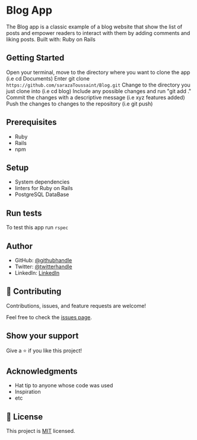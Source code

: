 # Blog App

The Blog app is a classic example of a blog website that show the list of posts and empower readers to interact with them by adding comments and liking posts.
Built with: Ruby on Rails

## Getting Started

Open your terminal, move to the directory where you want to clone the app (i.e cd Documents)
Enter git clone `https://github.com/sarazaToussaint/Blog.git`
Change to the directory you just clone into (i.e cd blog)
Include any possible changes and run "git add ."
Commit the changes with a descriptive message (i.e xyz features added)
Push the changes to changes to the repository (i.e git push)

## Prerequisites

- Ruby
- Rails
- npm

## Setup

- System dependencies
- linters for Ruby on Rails
- PostgreSQL DataBase

## Run tests

To test this app run `rspec`

## Author

- GitHub: [@githubhandle](https://github.com/sarazaToussaint)
- Twitter: [@twitterhandle](https://twitter.com/ToussaintSaraz1)
- LinkedIn: [LinkedIn](https://www.linkedin.com/in/toussaintsaraza/)

## 🤝 Contributing

Contributions, issues, and feature requests are welcome!

Feel free to check the [issues page](../../issues/).

## Show your support

Give a ⭐️ if you like this project!

## Acknowledgments

- Hat tip to anyone whose code was used
- Inspiration
- etc

## 📝 License

This project is [MIT](./MIT.md) licensed.
